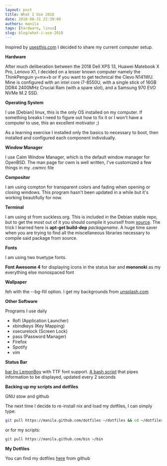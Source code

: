 ```yaml
---
layout: post
title: What I Use 2018
date: 2018-08-31 22:39:00
authors: manila
tags: [hardware, linux]
slug: blog/what-i-use-2018
---
```


Inspired by [usesthis.com](https://usesthis.com) I decided to share my current computer setup.

<!-- truncate -->

**Hardware**

After much deliberation between the 2018 Dell XPS 13, Huawei Matebook X Pro, Lenovo X1, I decided on a lesser known computer namely the ThinkPenguin y=mx+b or if you want to get technical the Clevo N141WU. Mine is configured with an intel core i7-8550U, with a single stick of 16GB DDR4 2400MHz Crucial Ram (with a spare slot), and a Samsung 970 EVO NVMe M.2 SSD.

**Operating System**

I use [Debian] linux, this is the only OS installed on my computer. If something breaks I need to figure out how to fix it or I won't have a computer to use, this an excellent motivator ;)

As a learning exercise I installed only the basics to necessary to boot, then installed and configured each component individually.

**Window Manager**

I use Calm Window Manager, which is the default window manager for OpenBSD. The man page for cwm is well written, I've customized a few things in my .cwmrc file

**Compositor**

I am using compton for transparent colors and fading when opening or closing windows.  This program hasn't been updated in a while but it's working beautifully for now.

**Terminal**

I am using st from suckless.org.  This is included in the Debian stable repo, but to get the most out of it you should compile it yourself from [source](https://st.suckless.org/). The trick I learned here is **apt-get build-dep** *packagename*. A huge time saver when you are trying to find all the miscellaneous libraries necessary to compile said package from source.

**Fonts**

I am using two truetype fonts.

**Font Awesome 4** for displaying icons in the status bar and **mononoki** as my everything else monospaced font

**Wallpaper**

feh with the --bg-fill option.  I get my backgrounds from [unsplash.com](https://unsplash.com)

**Other Software**

Programs I use daily

- Rofi (Application Launcher)
- xbindkeys (Key Mapping)
- xsecurelock (Screen Lock)
- pass (Password Manager)
- Firefox
- Spotify
- vim

**Status Bar**

[bar by LemonBoy](https://github.com/LemonBoy/bar) with TTF font support.
[A bash script](https://github.com/manila/bin/blob/master/bar) that pipes information to be displayed, updated every 2 seconds 

**Backing up my scripts and dotfiles**

GNU stow and github

The next time I decide to re-install nix and load my dotfiles, I can simply type: 
```bash
git pull https://manila.github.com/dotfiles ~/dotfiles && cd ~/dotfiles && stow .
```
or for my scripts:
```bash
git pull https://manila.github.com/bin ~/bin
```

**My Dotfiles**

You can find my dotfiles [here](https://github.com/manila/dotfiles) from github
